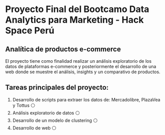 # Proyecto Final del Bootcamo Data Analytics para Marketing - Hack Space Perú

## Analítica de productos e-commerce

El proyecto tiene como finalidad realizar un análisis exploratorio de los datos de plataformas e-commerce y posteriormente el desarrollo de una web donde se muestre el análisis, insights y un comparativo de productos.

## Tareas principales del proyecto:
1. Desarrollo de scripts para extraer los datos de: Mercadolibre, PlazaVea y Tottus ⚪
1. Análisis exploratorio de datos ⚪
1. Desarrollo de un modelo de clustering ⚪
1. Desarrollo de web ⚪